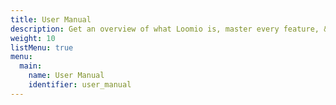 ```yaml
---
title: User Manual
description: Get an overview of what Loomio is, master every feature, & troubleshoot.
weight: 10
listMenu: true
menu:
  main:
    name: User Manual
    identifier: user_manual
---
```

